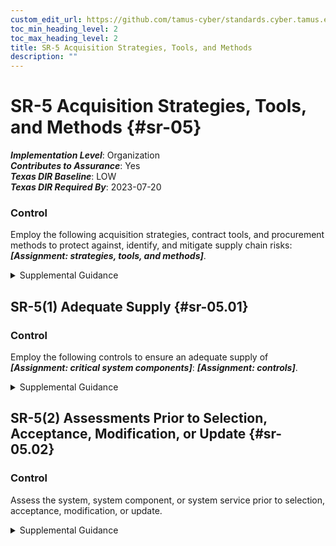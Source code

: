 ```yaml
---
custom_edit_url: https://github.com/tamus-cyber/standards.cyber.tamus.edu/tree/main/static/content/tamus.edu/TAMUS_profile.xml
toc_min_heading_level: 2
toc_max_heading_level: 2
title: SR-5 Acquisition Strategies, Tools, and Methods
description: ""
---
```


# SR-5 Acquisition Strategies, Tools, and Methods {#sr-05}

_**Implementation Level**_: Organization\
_**Contributes to Assurance**_: Yes\
_**Texas DIR Baseline**_: LOW\
_**Texas DIR Required By**_: 2023-07-20

### Control

Employ the following acquisition strategies, contract tools, and procurement methods to protect against, identify, and mitigate supply chain risks: _**[Assignment: strategies, tools, and methods]**_.

<details>
  <summary>Supplemental Guidance</summary>

Employ the following acquisition strategies, contract tools, and procurement methods to protect against, identify, and mitigate supply chain risks: _**[Assignment: strategies, tools, and methods]**_.

</details>

## SR-5(1) Adequate Supply {#sr-05.01}

### Control

Employ the following controls to ensure an adequate supply of _**[Assignment: critical system components]**_: _**[Assignment: controls]**_.

<details>
  <summary>Supplemental Guidance</summary>

Employ the following controls to ensure an adequate supply of _**[Assignment: critical system components]**_: _**[Assignment: controls]**_.

</details>

## SR-5(2) Assessments Prior to Selection, Acceptance, Modification, or Update {#sr-05.02}

### Control

Assess the system, system component, or system service prior to selection, acceptance, modification, or update.

<details>
  <summary>Supplemental Guidance</summary>

Assess the system, system component, or system service prior to selection, acceptance, modification, or update.

</details>

